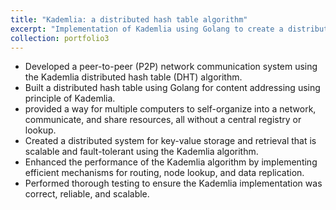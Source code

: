```yaml
---
title: "Kademlia: a distributed hash table algorithm"
excerpt: "Implementation of Kademlia using Golang to create a distributed hash table <br/><img src='/images/p_kademlia.png' width=400 height=240>"
collection: portfolio3
---
```


* Developed a peer-to-peer (P2P) network communication system using the Kademlia distributed hash table (DHT) algorithm.
* Built a distributed hash table using Golang for content addressing using principle of Kademlia.
* provided a way for multiple computers to self-organize into a network, communicate, and share resources, all without a central registry or lookup.
* Created a distributed system for key-value storage and retrieval that is scalable and fault-tolerant using the Kademlia algorithm.
* Enhanced the performance of the Kademlia algorithm by implementing efficient mechanisms for routing, node lookup, and data replication.
* Performed thorough testing to ensure the Kademlia implementation was correct, reliable, and scalable.
 